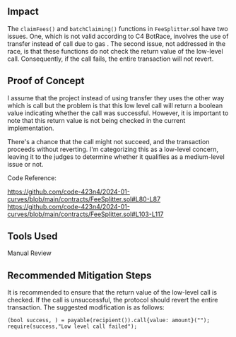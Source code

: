 ## Impact
The `claimFees()` and `batchClaiming()` functions in `FeeSplitter`.sol have two issues. One, which is not valid according to C4 BotRace, involves the use of transfer instead of call due to gas . The second issue, not addressed in the race, is that these functions do not check the return value of the low-level call. Consequently, if the call fails, the entire transaction will not revert.

## Proof of Concept

I assume that the project instead of using transfer they uses the other way which is call but the problem is that this low level call will return a boolean value indicating whether the call was successful. However, it is important to note that this return value is not being checked in the current implementation.

There's a chance that the call might not succeed, and the transaction proceeds without reverting. I'm categorizing this as a low-level concern, leaving it to the judges to determine whether it qualifies as a medium-level issue or not.

Code Reference:

https://github.com/code-423n4/2024-01-curves/blob/main/contracts/FeeSplitter.sol#L80-L87
https://github.com/code-423n4/2024-01-curves/blob/main/contracts/FeeSplitter.sol#L103-L117

## Tools Used
Manual Review

## Recommended Mitigation Steps

It is recommended to ensure that the return value of the low-level call is checked. If the call is unsuccessful, the protocol should revert the entire transaction. The suggested modification is as follows:

```solidity
(bool success, ) = payable(recipient()).call{value: amount}("");
require(success,"Low level call failed");
```
